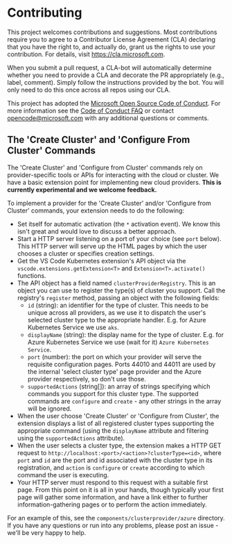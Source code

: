 # Contributing

This project welcomes contributions and suggestions.  Most contributions require you to agree to a Contributor License Agreement (CLA) declaring that you have the right to, and actually do, grant us the rights to use your contribution. For details, visit https://cla.microsoft.com.

When you submit a pull request, a CLA-bot will automatically determine whether you need to provide a CLA and decorate the PR appropriately (e.g., label, comment). Simply follow the instructions provided by the bot. You will only need to do this once across all repos using our CLA.

This project has adopted the [Microsoft Open Source Code of Conduct](https://opensource.microsoft.com/codeofconduct/).
For more information see the [Code of Conduct FAQ](https://opensource.microsoft.com/codeofconduct/faq/) or
contact [opencode@microsoft.com](mailto:opencode@microsoft.com) with any additional questions or comments.

## The 'Create Cluster' and 'Configure From Cluster' Commands

The 'Create Cluster' and 'Configure from Cluster' commands rely on provider-specific tools or APIs for interacting with the cloud or cluster.  We have a basic extension point for implementing new cloud providers.  **This is currently experimental and we welcome feedback.**

To implement a provider for the 'Create Cluster' and/or 'Configure from Cluster' commands, your extension needs to do the following:

* Set itself for automatic activation (the `*` activation event).  We know this isn't great and would love to discuss a better approach.
* Start a HTTP server listening on a port of your choice (see `port` below).  This HTTP server will serve up the HTML pages by which the user chooses a cluster or specifies creation settings.
* Get the VS Code Kubernetes extension's API object via the `vscode.extensions.getExtension<T>` and `Extension<T>.activate()` functions.
* The API object has a field named `clusterProviderRegistry`.  This is an object you can use to register the type(s) of cluster you support.  Call the registry's `register` method, passing an object with the following fields:
  * `id` (string): an identifier for the type of cluster.  This needs to be unique across all providers, as we use it to dispatch the user's selected cluster type to the appropriate handler.  E.g. for Azure Kubernetes Service we use `aks`.
  * `displayName` (string): the display name for the type of cluster.  E.g. for Azure Kubernetes Service we use (wait for it) `Azure Kubernetes Service`.
  * `port` (number): the port on which your provider will serve the requisite configuration pages.  Ports 44010 and 44011 are used by the internal 'select cluster type' page provider and the Azure provider respectively, so don't use those.
  * `supportedActions` (string[]): an array of strings specifying which commands you support for this cluster type.  The supported commands are `configure` and `create` - any other strings in the array will be ignored.
* When the user choose 'Create Cluster' or 'Configure from Cluster', the extension displays a list of all registered cluster types supporting the appropriate command (using the `displayName` attribute and filtering using the `supportedActions` attribute).
* When the user selects a cluster type, the extension makes a HTTP GET request to `http://localhost:<port>/<action>?clusterType=<id>`, where `port` and `id` are the port and id associated with the cluster type in its registration, and `action` is `configure` or `create` according to which command the user is executing.
* Your HTTP server must respond to this request with a suitable first page.  From this point on it is all in your hands, though typically your first page will gather some information, and have a link either to further information-gathering pages or to perform the action immediately.

For an example of this, see the `components/clusterprovider/azure` directory.  If you have any questions or run into any problems, please post an issue - we'll be very happy to help.
